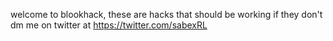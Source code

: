 welcome to blookhack, these are hacks that should be working if they don't dm me on twitter at https://twitter.com/sabexRL
